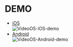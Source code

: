# DEMO

* [iOS](https://fir.im/VideoOSDemo?openId=oGB0Cj7FFUK_KAiLIWF4coTszMH4)  
![VideoOS-iOS-demo](https://static.videojj.com/dev/Image/VideoOS-SDK-demo-iOS.png)
* [Android](https://fir.im/OSDemoAndroid?openId=oGB0Cj7FFUK_KAiLIWF4coTszMH4)  
![VideoOS-Android-demo](https://static.videojj.com/dev/Image/VideoOS-SDK-demo-Android.png)
